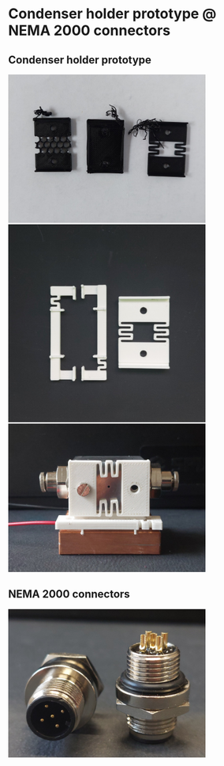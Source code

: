 # Condenser holder prototype @ NEMA 2000 connectors

## Condenser holder prototype 
<img alt="" src="/img/2025-01-24 - Condenser holder prototypes.jpg" width=400px>

<img alt="" src="/img/2025-01-24 - Condenser holder parts.jpg" width=400px>

<img alt="" src="/img/2025-01-24 - Condenser holder assembly.jpg" width=400px>

## NEMA 2000 connectors
<img alt="NEMA 2000 connector" src="/img/2025-01-24 - NEMA 2000 connectors.jpg" width=400px>
